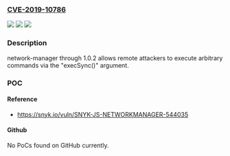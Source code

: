 ### [CVE-2019-10786](https://cve.mitre.org/cgi-bin/cvename.cgi?name=CVE-2019-10786)
![](https://img.shields.io/static/v1?label=Product&message=network-manager&color=blue)
![](https://img.shields.io/static/v1?label=Version&message=n%2Fa&color=blue)
![](https://img.shields.io/static/v1?label=Vulnerability&message=Command%20Injection&color=brighgreen)

### Description

network-manager through 1.0.2 allows remote attackers to execute arbitrary commands via the "execSync()" argument.

### POC

#### Reference
- https://snyk.io/vuln/SNYK-JS-NETWORKMANAGER-544035

#### Github
No PoCs found on GitHub currently.


